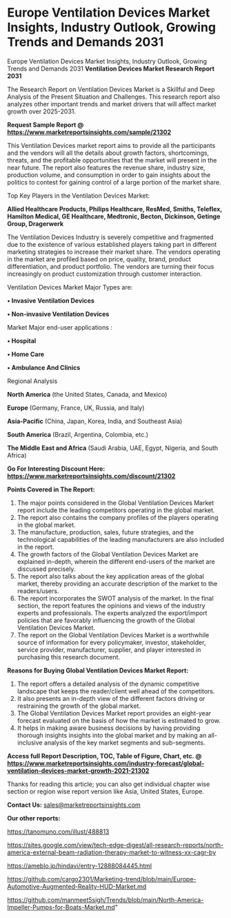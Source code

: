 # Europe Ventilation Devices Market Insights, Industry Outlook, Growing Trends and Demands 2031
 Europe Ventilation Devices Market Insights, Industry Outlook, Growing Trends and Demands 2031
<strong>Ventilation Devices Market Research Report 2031</strong>

The Research Report on Ventilation Devices Market is a Skillful and Deep Analysis of the Present Situation and Challenges. This research report also analyzes other important trends and market drivers that will affect market growth over 2025-2031.

<strong>Request Sample Report @ <a href=https://www.marketreportsinsights.com/sample/21302>https://www.marketreportsinsights.com/sample/21302</a></strong>

This Ventilation Devices market report aims to provide all the participants and the vendors will all the details about growth factors, shortcomings, threats, and the profitable opportunities that the market will present in the near future. The report also features the revenue share, industry size, production volume, and consumption in order to gain insights about the politics to contest for gaining control of a large portion of the market share.

Top Key Players in the Ventilation Devices Market:

<strong>Allied Healthcare Products, Philips Healthcare, ResMed, Smiths, Teleflex, Hamilton Medical, GE Healthcare, Medtronic, Becton, Dickinson, Getinge Group, Dragerwerk</strong>

The Ventilation Devices Industry is severely competitive and fragmented due to the existence of various established players taking part in different marketing strategies to increase their market share. The vendors operating in the market are profiled based on price, quality, brand, product differentiation, and product portfolio. The vendors are turning their focus increasingly on product customization through customer interaction.

Ventilation Devices Market Major Types are:

<strong>• Invasive Ventilation Devices

• Non-invasive Ventilation Devices</strong>

Market Major end-user applications :

<strong>• Hospital

• Home Care

• Ambulance And Clinics</strong>

Regional Analysis

</u><strong><b>North America</b></strong> (the United States, Canada, and Mexico)

<strong><b>Europe </b></strong>(Germany, France, UK, Russia, and Italy)

<strong><b>Asia-Pacific</b></strong> (China, Japan, Korea, India, and Southeast Asia)

<strong><b>South America</b></strong> (Brazil, Argentina, Colombia, etc.)

<strong><b>The Middle East and Africa</b></strong> (Saudi Arabia, UAE, Egypt, Nigeria, and South Africa)

<strong>Go For Interesting Discount Here: <a href=https://www.marketreportsinsights.com/discount/21302>https://www.marketreportsinsights.com/discount/21302</a></strong>

<strong>Points Covered in The Report:</strong>
<ol>
  <li>The major points considered in the Global Ventilation Devices Market report include the leading competitors operating in the global market.</li>
  <li>The report also contains the company profiles of the players operating in the global market.</li>
  <li>The manufacture, production, sales, future strategies, and the technological capabilities of the leading manufacturers are also included in the report.</li>
  <li>The growth factors of the Global Ventilation Devices Market are explained in-depth, wherein the different end-users of the market are discussed precisely.</li>
  <li>The report also talks about the key application areas of the global market, thereby providing an accurate description of the market to the readers/users.</li>
  <li>The report incorporates the SWOT analysis of the market. In the final section, the report features the opinions and views of the industry experts and professionals. The experts analyzed the export/import policies that are favorably influencing the growth of the Global Ventilation Devices Market.</li>
  <li>The report on the Global Ventilation Devices Market is a worthwhile source of information for every policymaker, investor, stakeholder, service provider, manufacturer, supplier, and player interested in purchasing this research document.</li>
</ol>
<strong>Reasons for Buying Global Ventilation Devices Market Report:</strong>

<ol>
  <li>The report offers a detailed analysis of the dynamic competitive landscape that keeps the reader/client well ahead of the competitors.</li>
  <li>It also presents an in-depth view of the different factors driving or restraining the growth of the global market.</li>
  <li>The Global Ventilation Devices Market report provides an eight-year forecast evaluated on the basis of how the market is estimated to grow.</li>
  <li>It helps in making aware business decisions by having providing thorough insights insights into the global market and by making an all-inclusive analysis of the key market segments and sub-segments.</li>
</ol>
<strong>Access full Report Description, TOC, Table of Figure, Chart, etc. @ <a href=https://www.marketreportsinsights.com/industry-forecast/global-ventilation-devices-market-growth-2021-21302>https://www.marketreportsinsights.com/industry-forecast/global-ventilation-devices-market-growth-2021-21302</a></strong>


Thanks for reading this article; you can also get individual chapter wise section or region wise report version like Asia, United States, Europe.

<strong>Contact Us:</strong>
sales@marketreportsinsights.com

<strong>Our other reports:</strong>

<a href=https://tanomuno.com/illust/488813>https://tanomuno.com/illust/488813</a>

<a href=https://sites.google.com/view/tech-edge-digest/all-research-reports/north-america-external-beam-radiation-therapy-market-to-witness-xx-cagr-by>https://sites.google.com/view/tech-edge-digest/all-research-reports/north-america-external-beam-radiation-therapy-market-to-witness-xx-cagr-by</a>

<a href=https://ameblo.jp/hindavi/entry-12888084445.html>https://ameblo.jp/hindavi/entry-12888084445.html</a>

<a href=https://github.com/cargo2301/Marketing-trend/blob/main/Europe-Automotive-Augmented-Reality-HUD-Market.md>https://github.com/cargo2301/Marketing-trend/blob/main/Europe-Automotive-Augmented-Reality-HUD-Market.md</a>

<a href=https://github.com/manmeet5sigh/Trends/blob/main/North-America-Impeller-Pumps-for-Boats-Market.md>https://github.com/manmeet5sigh/Trends/blob/main/North-America-Impeller-Pumps-for-Boats-Market.md</a>"
